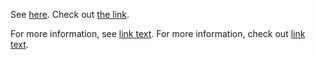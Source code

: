 See [here](https://example.com).
Check out [the link](https://example.com).

For more information, see [link text](https://example.com).
For more information, check out [link text](https://example.com).
